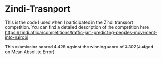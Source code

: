 # Zindi-Trasnport

This is the code I used when I participated in the Zindi transport competition. 
You can find a detailed description of the competition here https://zindi.africa/competitions/traffic-jam-predicting-peoples-movement-into-nairobi

This submission scored 4.425 against the winning score of 3.302(Judged on Mean Absolute Error)
